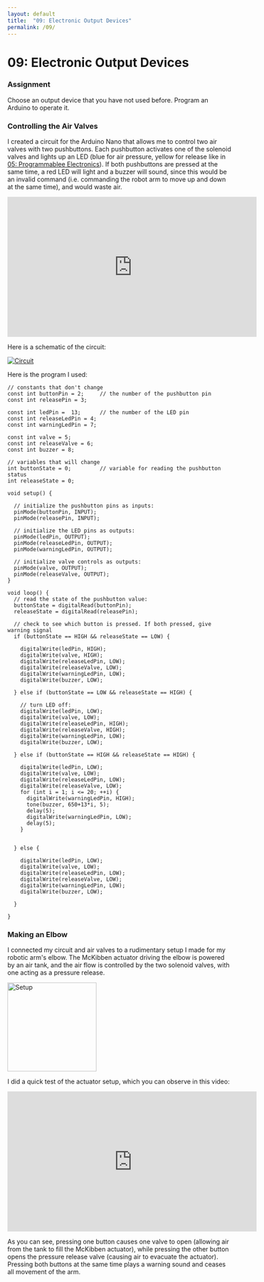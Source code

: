 ```yaml
---
layout: default
title:  "09: Electronic Output Devices"
permalink: /09/
---
```


# 09: Electronic Output Devices

### Assignment

Choose an output device that you have not used before. Program an Arduino to operate it.

### Controlling the Air Valves

I created a circuit for the Arduino Nano that allows me to control two air valves with two pushbuttons. Each pushbutton activates one of the solenoid valves and lights up an LED (blue for air pressure, yellow for release like in [05: Programmablee Electronics](https://kem406.github.io/PHYS-S12/05/)). If both pushbuttons are pressed at the same time, a red LED will light and a buzzer will sound, since this would be an invalid command (i.e. commanding the robot arm to move up and down at the same time), and would waste air.

<iframe src="https://www.youtube.com/embed/G4ze2Gb5cMY"
    width="560"
    height="315"
    frameborder="0"
    allowfullscreen>
</iframe>

Here is a schematic of the circuit:

[<img src="circuit.png" alt="Circuit">](https://kem406.github.io/PHYS-S12/09/circuit.png)

Here is the program I used:

```
// constants that don't change
const int buttonPin = 2;     // the number of the pushbutton pin
const int releasePin = 3;

const int ledPin =  13;      // the number of the LED pin
const int releaseLedPin = 4;
const int warningLedPin = 7;

const int valve = 5;
const int releaseValve = 6;
const int buzzer = 8;

// variables that will change
int buttonState = 0;         // variable for reading the pushbutton status
int releaseState = 0;

void setup() {

  // initialize the pushbutton pins as inputs:
  pinMode(buttonPin, INPUT);
  pinMode(releasePin, INPUT);

  // initialize the LED pins as outputs:
  pinMode(ledPin, OUTPUT);
  pinMode(releaseLedPin, OUTPUT);
  pinMode(warningLedPin, OUTPUT);

  // initialize valve controls as outputs:
  pinMode(valve, OUTPUT);
  pinMode(releaseValve, OUTPUT);
}

void loop() {
  // read the state of the pushbutton value:
  buttonState = digitalRead(buttonPin);
  releaseState = digitalRead(releasePin);

  // check to see which button is pressed. If both pressed, give warning signal
  if (buttonState == HIGH && releaseState == LOW) {

    digitalWrite(ledPin, HIGH);
    digitalWrite(valve, HIGH);
    digitalWrite(releaseLedPin, LOW);
    digitalWrite(releaseValve, LOW);
    digitalWrite(warningLedPin, LOW);
    digitalWrite(buzzer, LOW);

  } else if (buttonState == LOW && releaseState == HIGH) {

    // turn LED off:
    digitalWrite(ledPin, LOW);
    digitalWrite(valve, LOW);
    digitalWrite(releaseLedPin, HIGH);
    digitalWrite(releaseValve, HIGH);
    digitalWrite(warningLedPin, LOW);
    digitalWrite(buzzer, LOW);

  } else if (buttonState == HIGH && releaseState == HIGH) {

    digitalWrite(ledPin, LOW);
    digitalWrite(valve, LOW);
    digitalWrite(releaseLedPin, LOW);
    digitalWrite(releaseValve, LOW);
    for (int i = 1; i <= 20; ++i) {
      digitalWrite(warningLedPin, HIGH);
      tone(buzzer, 650+13*i, 5);
      delay(5);
      digitalWrite(warningLedPin, LOW);
      delay(5);
    }


  } else {

    digitalWrite(ledPin, LOW);
    digitalWrite(valve, LOW);
    digitalWrite(releaseLedPin, LOW);
    digitalWrite(releaseValve, LOW);
    digitalWrite(warningLedPin, LOW);
    digitalWrite(buzzer, LOW);

  }

}
```

### Making an Elbow

I connected my circuit and air valves to a rudimentary setup I made for my robotic arm's elbow. The McKibben actuator driving the elbow is powered by an air tank, and the air flow is controlled by the two solenoid valves, with one acting as a pressure release.

[<img src="setup.jpg" alt="Setup" style="height: 200px; max-width: 48%">](https://kem406.github.io/PHYS-S12/09/setup.jpg)

I did a quick test of the actuator setup, which you can observe in this video:

<iframe src="https://www.youtube.com/embed/UXNurMPjWgg"
    width="560"
    height="315"
    frameborder="0"
    allowfullscreen>
</iframe>

As you can see, pressing one button causes one valve to open (allowing air from the tank to fill the McKibben actuator), while pressing the other button opens the pressure release valve (causing air to evacuate the actuator). Pressing both buttons at the same time plays a warning sound and ceases all movement of the arm.
